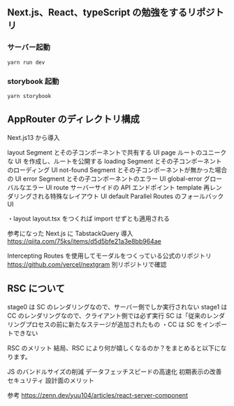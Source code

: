 ## Next.js、React、typeScript の勉強をするリポジトリ

### サーバー起動

```
yarn run dev
```

### storybook 起動

```
yarn storybook
```

## AppRouter のディレクトリ構成

Next.js13 から導入

layout Segment とその子コンポーネントで共有する UI
page ルートのユニークな UI を作成し、ルートを公開する
loading Segment とその子コンポーネントのローディング UI
not-found Segment とその子コンポーネントが無かった場合の UI
error Segment とその子コンポーネントのエラー UI
global-error グローバルなエラー UI
route サーバーサイドの API エンドポイント
template 再レンダリングされる特殊なレイアウト UI
default Parallel Routes のフォールバック UI

・layout
layout.tsx をつくれば import せずとも適用される

参考になった
Next.js に TabstackQuery 導入
https://qiita.com/75ks/items/d5d5bfe21a3e8bb964ae

Intercepting Routes を使用してモーダルをつくっている公式のリポジトリ
https://github.com/vercel/nextgram
別リポジトリで確認

## RSC について

stage0 は SC のレンダリングなので、サーバー側でしか実行されない
stage1 は CC のレンダリングなので、クライアント側では必ず実行
SC は「従来のレンダリングプロセスの前に新たなステージが追加されたもの
・CC は SC をインポートできない

RSC のメリット
結局、RSC により何が嬉しくなるのか？をまとめると以下になります。

JS のバンドルサイズの削減
データフェッチスピードの高速化
初期表示の改善
セキュリティ
設計面のメリット

参考
https://zenn.dev/yuu104/articles/react-server-component
